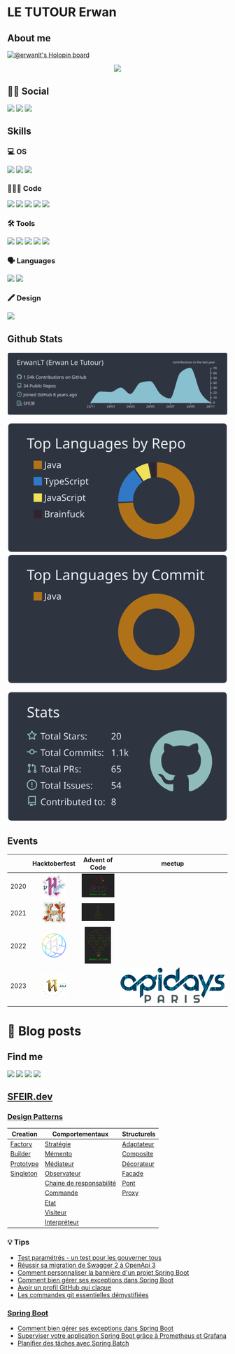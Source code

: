 # LE TUTOUR Erwan

## About me
[![@erwanlt's Holopin board](https://holopin.io/api/user/board?user=erwanlt)](https://holopin.io/@erwanlt)
<div align="center">
  <img src="https://user-images.githubusercontent.com/21158564/134035633-a1cececd-1b07-4876-b9d6-762795a3e4e4.gif">
</div>

## 👦🏼 Social
[![](https://img.shields.io/badge/LinkedIn-0077B5?style=for-the-badge&logo=linkedin&logoColor=white)](https://www.linkedin.com/in/erwan-le-tutour-32904972/)
[![](https://img.shields.io/badge/Twitter-1DA1F2?style=for-the-badge&logo=twitter&logoColor=white)](https://twitter.com/ErwanLeTutour)
[![](https://img.shields.io/badge/GitHub-100000?style=for-the-badge&logo=github&logoColor=white)](https://github.com/ErwanLT)

## Skills
### 💻 OS
![](https://img.shields.io/badge/Windows-0078D6?style=for-the-badge&logo=windows&logoColor=white)
![](https://img.shields.io/badge/Linux-FCC624?style=for-the-badge&logo=linux&logoColor=black)
![](https://img.shields.io/badge/mac%20os-000000?style=for-the-badge&logo=apple&logoColor=white)
### 👨🏼‍💻 Code
[![](https://img.shields.io/badge/Java-ED8B00?style=for-the-badge&logo=java&logoColor=white)](https://www.java.com/ "java")
[![](https://img.shields.io/badge/Kotlin-0095D5?&style=for-the-badge&logo=kotlin&logoColor=white)](https://kotlinlang.org/ "Kolinlang")
[![](https://img.shields.io/badge/Python-FFD43B?style=for-the-badge&logo=python&logoColor=blue)](https://www.python.org/ "Python")
[![](https://img.shields.io/badge/JavaScript-323330?style=for-the-badge&logo=javascript&logoColor=F7DF1E)](https://www.javascript.com/ "javascript")
[![](https://img.shields.io/badge/Angular-DD0031?style=for-the-badge&logo=angular&logoColor=whit)](https://angular.io/ "angular")
### 🛠 Tools
![](https://img.shields.io/badge/Oracle-F80000?style=for-the-badge&logo=Oracle&logoColor=white)
![](https://img.shields.io/badge/PostgreSQL-316192?style=for-the-badge&logo=postgresql&logoColor=white)
![](https://img.shields.io/badge/-Travis%20CI-3EAAAF?style=for-the-badge&logo=travis)
![](https://img.shields.io/badge/-Codecov-9cf?style=for-the-badge&logo=codecov)
![](https://img.shields.io/badge/Heroku-430098?style=for-the-badge&logo=heroku&logoColor=white)
### 🗣 Languages
![](https://img.shields.io/badge/-French-blue?style=for-the-badge)
![](https://img.shields.io/badge/-English-lightgrey?style=for-the-badge)

### 🖍 Design
![](https://img.shields.io/badge/-Gimp-9cf?style=for-the-badge&logo=gimp&logoColor=5C5543)

## Github Stats

[![](https://raw.githubusercontent.com/ErwanLT/ErwanLT/main/profile-summary-card-output/nord_dark/0-profile-details.svg)](https://github.com/vn7n24fzkq/github-profile-summary-cards)

[![](https://raw.githubusercontent.com/ErwanLT/ErwanLT/main/profile-summary-card-output/nord_dark/1-repos-per-language.svg)](https://github.com/vn7n24fzkq/github-profile-summary-cards) [![](https://raw.githubusercontent.com/ErwanLT/ErwanLT/main/profile-summary-card-output/nord_dark/2-most-commit-language.svg)](https://github.com/vn7n24fzkq/github-profile-summary-cards)

[![](https://raw.githubusercontent.com/ErwanLT/ErwanLT/main/profile-summary-card-output/nord_dark/3-stats.svg)](https://github.com/vn7n24fzkq/github-profile-summary-cards)


## Events
|      |                                                Hacktoberfest 	                                                |                                        Advent of Code	                                        | meetup                                    |
|------|:-------------------------------------------------------------------------------------------------------------:|:---------------------------------------------------------------------------------------------:|-------------------------------------------|
| 2020 | [![](img/hacktoberfest/hacktoberfest2020.png "Hactoberfest 2020")](https://hacktoberfest.digitalocean.com/) 	 |  [![](img/adventOfCode/AdventOfCode.png "Advent of Code 2020")](https://adventofcode.com/) 	  |                                           |
| 2021 |  [![](img/hacktoberfest/hacktoberfest2021.png "Hactoberfest 2021")](https://hacktoberfest.digitalocean.com/)  | [![](img/adventOfCode/AdventOfCode2021.png "Advent of Code 2021")](https://adventofcode.com/) |                                           |
| 2022 |  [![](img/hacktoberfest/hacktoberfest2022.png "Hactoberfest 2022")](https://hacktoberfest.digitalocean.com/)  | [![](img/adventOfCode/AdventOfCode2022.png "Advent of Code 2022")](https://adventofcode.com/) |                                           |
| 2023 |[![](img/hacktoberfest/hacktoberfest2023.png "Hactoberfest 2023")](https://hacktoberfest.digitalocean.com/)  | | ![apiday_paris.png](img/apiday_paris.png) |


# 📝 Blog posts
## Find me
[![](https://img.shields.io/badge/-DeviantArt-05CC47?style=for-the-badge&logo=deviantart&logoColor=white)](https://www.deviantart.com/diablo143)
[![](https://img.shields.io/badge/-Medium-black?style=for-the-badge&logo=medium)](https://letutour-e.medium.com/)
[![](https://img.shields.io/badge/-dev.to-black?style=for-the-badge&logo=medium)](https://dev.to/erwanlt)
[![](https://img.shields.io/badge/-sfeir.dev-blue?style=for-the-badge)](https://www.sfeir.dev/author/erwan/)
## [SFEIR.dev](https://www.sfeir.dev/)
### [Design Patterns](https://github.com/ErwanLT/designPattern)
| Creation | Comportementaux | Structurels |
|--- | --- | --- |
| [Factory](https://www.sfeir.dev/back/design-pattern-factory/) | [Stratégie](https://www.sfeir.dev/back/les-designs-pattern-comportementaux/) | [Adaptateur](https://www.sfeir.dev/back/les-design-patterns-structurel-adaptateur/) |
| [Builder](https://www.sfeir.dev/back/les-designs-patterns-de-creation-builder/) | [Mémento](https://www.sfeir.dev/back/design-patterns-comportementaux-memento/) | [Composite](https://www.sfeir.dev/back/les-design-patterns-structurels-composite/) |
| [Prototype](https://www.sfeir.dev/back/les-designs-patterns-de-creation-prototype/) | [Médiateur](https://www.sfeir.dev/back/design-patterns-comportementaux-mediateur/) | [Décorateur](https://www.sfeir.dev/back/les-design-patterns-structurels-decorateur/) |
| [Singleton](https://www.sfeir.dev/back/design-pattern-singleton/) | [Observateur](https://www.sfeir.dev/back/design-patterns-comportementaux-observateur/) | [Facade](https://www.sfeir.dev/back/les-design-patterns-structurels-facade/) |
| | [Chaine de responsabilité](https://www.sfeir.dev/back/design-patterns-comportementaux-chaine-responsabilite/) | [Pont](https://www.sfeir.dev/back/les-design-patterns-structurels-pont/)|
| | [Commande](https://www.sfeir.dev/back/design-patterns-comportementaux-commande/) | [Proxy](https://www.sfeir.dev/back/les-design-patterns-structurels-proxy/) |
| | [Etat](https://www.sfeir.dev/back/design-patterns-comportementaux-etat/) | |
| | [Visiteur](https://www.sfeir.dev/back/les-design-patterns-comportementaux-visiteur/) | |
| | [Interpréteur](https://www.sfeir.dev/back/les-design-patterns-comportementaux-interpreteur/) | |


### 💡 Tips
* [Test paramétrés - un test pour les gouverner tous](https://www.sfeir.dev/back/un-test-pour-les-gouverner-tous/)
* [Réussir sa migration de Swagger 2 à OpenApi 3](https://www.sfeir.dev/back/migrer-de-swagger-2-a-openapi-3/)
* [Comment personnaliser la bannière d'un projet Spring Boot](https://www.sfeir.dev/back/comment-avoir-une-banniere-spring-personnalisee/)
* [Comment bien gérer ses exceptions dans Spring Boot](https://www.sfeir.dev/back/comment-bien-gerer-ses-erreur-dans-springboot/)
* [Avoir un profil GitHub qui claque](https://www.sfeir.dev/product/avoir-un-profil-github-qui-claque/)
* [Les commandes git essentielles démystifiées](https://www.sfeir.dev/product/draft-les-commande-git/)

### [Spring Boot](https://github.com/ErwanLT/springboot-demo)
* [Comment bien gérer ses exceptions dans Spring Boot](https://www.sfeir.dev/back/comment-bien-gerer-ses-erreur-dans-springboot/)
* [Superviser votre application Spring Boot grâce à Prometheus et Grafana](https://www.sfeir.dev/back/superviser-votre-application-spring-boot/)
* [Planifier des tâches avec Spring Batch](https://www.sfeir.dev/back/planifier-des-taches-avec-spring-batch/)

